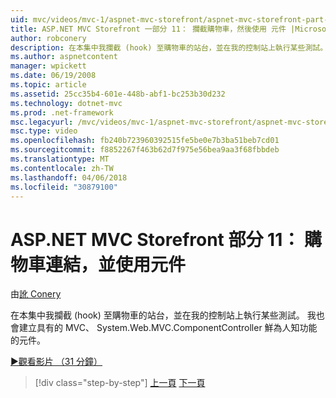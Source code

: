 ```yaml
---
uid: mvc/videos/mvc-1/aspnet-mvc-storefront/aspnet-mvc-storefront-part-11-hooking-up-the-shopping-cart-and-using-components
title: ASP.NET MVC Storefront 一部分 11： 攔截購物車，然後使用 元件 |Microsoft 文件
author: robconery
description: 在本集中我攔截 (hook) 至購物車的站台，並在我的控制站上執行某些測試。 我也會建立具有的 MVC、 th 鮮為人知功能的元件...
ms.author: aspnetcontent
manager: wpickett
ms.date: 06/19/2008
ms.topic: article
ms.assetid: 25cc35b4-601e-448b-abf1-bc253b30d232
ms.technology: dotnet-mvc
ms.prod: .net-framework
msc.legacyurl: /mvc/videos/mvc-1/aspnet-mvc-storefront/aspnet-mvc-storefront-part-11-hooking-up-the-shopping-cart-and-using-components
msc.type: video
ms.openlocfilehash: fb240b723960392515fe5be0e7b3ba51beb7cd01
ms.sourcegitcommit: f8852267f463b62d7f975e56bea9aa3f68fbbdeb
ms.translationtype: MT
ms.contentlocale: zh-TW
ms.lasthandoff: 04/06/2018
ms.locfileid: "30879100"
---
```

<a name="aspnet-mvc-storefront-part-11-hooking-up-the-shopping-cart-and-using-components"></a>ASP.NET MVC Storefront 部分 11： 購物車連結，並使用元件
====================
由[訛 Conery](https://github.com/robconery)

在本集中我攔截 (hook) 至購物車的站台，並在我的控制站上執行某些測試。 我也會建立具有的 MVC、 System.Web.MVC.ComponentController 鮮為人知功能的元件。

[&#9654;觀看影片 （31 分鐘）](https://channel9.msdn.com/Blogs/ASP-NET-Site-Videos/aspnet-mvc-storefront-part-11-hooking-up-the-shopping-cart-and-using-components)

> [!div class="step-by-step"]
> [上一頁](aspnet-mvc-storefront-part-10-shopping-cart-refactor-and-authorization.md)
> [下一頁](aspnet-mvc-storefront-part-12-mocking.md)
